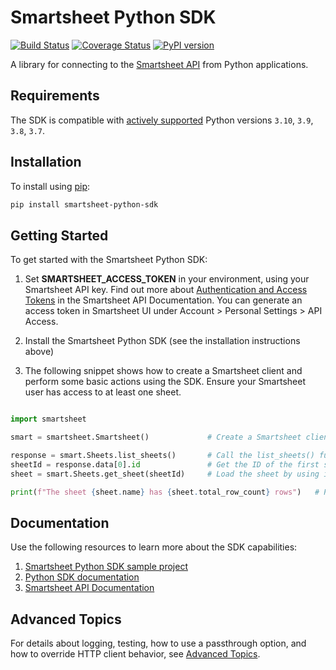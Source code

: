 # Smartsheet Python SDK

[![Build Status](https://github.com/smartsheet/smartsheet-python-sdk/actions/workflows/test-build.yaml/badge.svg)](https://github.com/smartsheet/smartsheet-python-sdk/actions/workflows/test-build.yaml) [![Coverage Status](https://coveralls.io/repos/smartsheet/smartsheet-python-sdk/badge.svg?branch=master&service=github)](https://coveralls.io/github/smartsheet/smartsheet-python-sdk?branch=master) [![PyPI version](https://badge.fury.io/py/smartsheet-python-sdk.svg)](https://badge.fury.io/py/smartsheet-python-sdk)

A library for connecting to the [Smartsheet API](https://smartsheet.redoc.ly) from Python applications.

## Requirements

The SDK is compatible with [actively supported](https://devguide.python.org/versions/#versions) Python versions `3.10`, `3.9`, `3.8`, `3.7`.

## Installation

To install using [pip](http://www.pip-installer.org/):

```bash
pip install smartsheet-python-sdk
```

## Getting Started

To get started with the Smartsheet Python SDK:

1. Set **SMARTSHEET_ACCESS_TOKEN** in your environment, using your Smartsheet API key. Find out more about [Authentication and Access Tokens](https://smartsheet.redoc.ly/#section/API-Basics/Authentication-and-Access-Tokens) in the Smartsheet API Documentation. You can generate an access token in Smartsheet UI under Account > Personal Settings > API Access.

2. Install the Smartsheet Python SDK (see the installation instructions above)

3. The following snippet shows how to create a Smartsheet client and perform some basic actions using the SDK. Ensure your Smartsheet user has access to at least one sheet.

``` python

import smartsheet

smart = smartsheet.Smartsheet()             # Create a Smartsheet client 

response = smart.Sheets.list_sheets()       # Call the list_sheets() function and store the response object
sheetId = response.data[0].id               # Get the ID of the first sheet in the response
sheet = smart.Sheets.get_sheet(sheetId)     # Load the sheet by using its ID

print(f"The sheet {sheet.name} has {sheet.total_row_count} rows")   # Print information about the sheet
```

## Documentation

Use the following resources to learn more about the SDK capabilities:

1. [Smartsheet Python SDK sample project](https://github.com/smartsheet-samples/python-read-write-sheet)
2. [Python SDK documentation](https://smartsheet.github.io/smartsheet-python-sdk/)
3. [Smartsheet API Documentation](https://smartsheet.redoc.ly)

## Advanced Topics

For details about logging, testing, how to use a passthrough option, and how to override HTTP client behavior,
see [Advanced Topics](ADVANCED.md).
